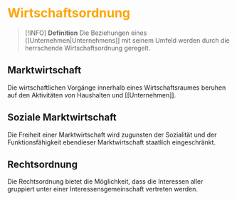 # <font color = "orange">Wirtschaftsordnung</font>
>[!INFO] **Definition**
>Die Beziehungen eines [[Unternehmen|Unternehmens]] mit seinem Umfeld werden durch die herrschende Wirtschaftsordnung geregelt.

## Marktwirtschaft
Die wirtschaftlichen Vorgänge innerhalb eines Wirtschaftsraumes beruhen auf den Aktivitäten von Haushalten und [[Unternehmen]].
## Soziale Marktwirtschaft
Die Freiheit einer Marktwirtschaft wird zugunsten der Sozialität und der Funktionsfähigkeit ebendieser Marktwirtschaft staatlich eingeschränkt.
## Rechtsordnung
Die Rechtsordnung bietet die Möglichkeit, dass die Interessen aller gruppiert unter einer Interessensgemeinschaft vertreten werden.